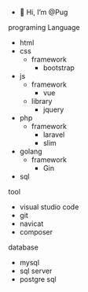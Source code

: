 - 👋 Hi, I’m @Pug

programing Language
- html 
- css
  - framework
    - bootstrap
- js
  - framework
    - vue
  - library
    - jquery
- php
  - framework
    - laravel
    - slim                
- golang
  - framework
    - Gin
- sql   
  
tool
  -  visual studio code
  -  git
  -  navicat
  -  composer

database
  - mysql
  - sql server
  - postgre sql
  
<!---
Pugpaprika21/Pugpaprika21 is a ✨ special ✨ repository because its `README.md` (this file) appears on your GitHub profile.
You can click the Preview link to take a look at your changes.
--->
